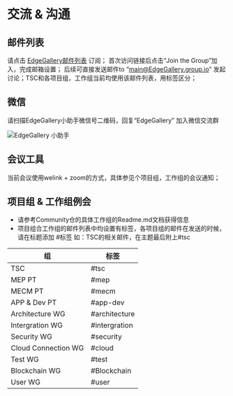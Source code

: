 # 交流 & 沟通

## 邮件列表
请点击 [EdgeGallery邮件列表](https://groups.io/g/edgegallery ) 订阅；
首次访问链接后点击“Join the Group”加入，完成邮箱设置；
后续可直接发送邮件to “main@EdgeGallery.group.io” 发起讨论；TSC和各项目组，工作组当前均使用该邮件列表，用标签区分；


## 微信
请扫描EdgeGallery小助手微信号二维码，回复“EdgeGallery” 加入微信交流群

![EdgeGallery 小助手](https://images.gitee.com/uploads/images/2020/0804/151201_b200bc64_5578348.jpeg "EdgeGalleryweixin.jpg")


## 会议工具
当前会议使用welink + zoom的方式，具体参见个项目组，工作组的会议通知；


## 项目组 & 工作组例会
- 请参考Community仓的具体工作组的Readme.md文档获得信息
- 项目组合工作组的邮件列表中均设置有标签，各项目组的邮件在发送的时候，请在标题添加 #标签
  如：TSC的相关邮件，在主题最后附上#tsc

| 组   | 标签   |
|-----|------|
| TSC | #tsc |
| MEP PT | #mep  |
| MECM PT |#mecm   |
| APP & Dev PT | #app-dev  |
| Architecture WG |#architecture   |
| Intergration WG |#intergration   |
| Security WG |#security   |
| Cloud Connection WG |#cloud   |
| Test WG |#test   |
| Blockchain WG |#Blockchain   |
| User WG |#user   |

